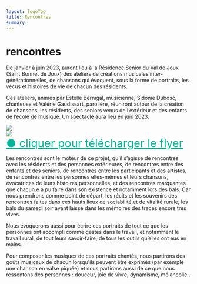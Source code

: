 ```yaml
---
layout: logoTop
title: Rencontres
summary: 
---
```



<h1>rencontres</h1>
 
<p class="intro-text">De janvier à juin 2023, auront lieu à la Résidence Senior du Val de Joux (Saint Bonnet de Joux) des ateliers de créations musicales inter-générationnelles, de chansons qui évoquent, sous la forme de portraits, les vécus et histoires de vie de chacun des résidents.</p>
<p class="intro-text">Ces ateliers, animés par  Estelle Bernigal, musicienne, Sidonie Dubosc, chanteuse et Valérie Gaudissart, parolière, réuniront autour de la création de chansons, les résidents, des seniors venus de l’extérieur et des enfants de l’école de musique. Un spectacle aura lieu en juin 2023.</p>
 <div class="flex-container">
        <div class="column">
            <img src="https://res.cloudinary.com/dnxcesebo/image/upload/q_auto,f_auto/v1673870704/rencontres-flyer01_mhxoyi.jpg">
        </div>
        <div class="column">
            <img src="https://res.cloudinary.com/dnxcesebo/image/upload/q_auto,f_auto/v1673870704/rencontres-flyer02_sly0h8.jpg">
        </div>      
</div>
<a style="color:hsl(171,93.5%,36.5%); font-size:30px" href="FLYER-nos-vies-en-chantees.pdf"  target="_blank">●&nbsp;cliquer pour télécharger le flyer </a>
    
<p class="intro-text">Les rencontres sont le moteur de ce projet, qu’il s’agisse de rencontres avec les résidents et des personnes extérieures, de rencontres entre des enfants et des seniors, de rencontres entre les participants et des artistes, de rencontres entre les personnes elles-mêmes et leurs chansons, évocatrices de leurs histoires personnelles, et des rencontres marquantes que chacun.e a pu faire dans son existence et notamment lors des bals.
Car nous prendrons comme point de départ, les récits et les souvenirs des rencontres faites dans ces hauts lieux de sociabilité et de vitalité rurale, les bals du samedi soir ayant laissé dans les mémoires  des traces encore très vives.</p>
 
<p class="intro-text">Nous évoquerons aussi pour écrire ces portraits de tout ce que les personnes ont accompli comme gestes dans le travail, et notamment le travail rural, de tout leurs savoir-faire, de tous les outils qu’elles ont eus en mains.</p>
 
<p class="intro-text">Pour composer les musiques de ces portraits chantés, nous partirons des goûts musicaux de chacun lorsqu’ils peuvent être exprimés (par exemple une chanson en valse piquée) et nous partirons aussi de ce que nous ressentons des personnes : douceur, joie de vivre, dynamisme, mélancolie..</p>
